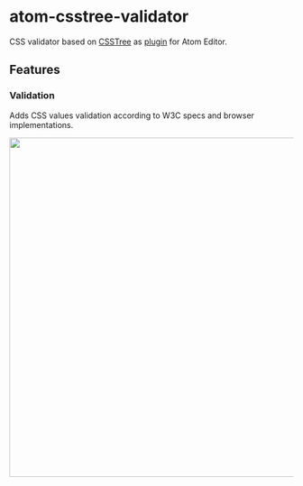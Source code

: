 # atom-csstree-validator

CSS validator based on [CSSTree](https://github.com/csstree/validator) as [plugin](https://atom.io/packages/atom-csstree-validator) for Atom Editor.

## Features

### Validation

Adds CSS values validation according to W3C specs and browser implementations.

<img width="602" src="https://cloud.githubusercontent.com/assets/6654581/18664286/9b1ee4a2-7f2a-11e6-9bbe-6d5dc01fff4c.png">
